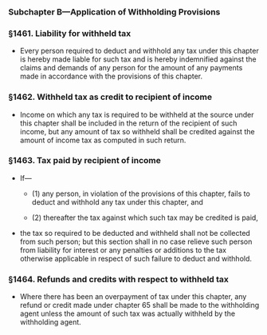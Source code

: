 ### **Subchapter B—Application of Withholding Provisions**

### §1461. Liability for withheld tax
* Every person required to deduct and withhold any tax under this chapter is hereby made liable for such tax and is hereby indemnified against the claims and demands of any person for the amount of any payments made in accordance with the provisions of this chapter.

### §1462. Withheld tax as credit to recipient of income
* Income on which any tax is required to be withheld at the source under this chapter shall be included in the return of the recipient of such income, but any amount of tax so withheld shall be credited against the amount of income tax as computed in such return.

### §1463. Tax paid by recipient of income
* If—

  * (1) any person, in violation of the provisions of this chapter, fails to deduct and withhold any tax under this chapter, and

  * (2) thereafter the tax against which such tax may be credited is paid,


* the tax so required to be deducted and withheld shall not be collected from such person; but this section shall in no case relieve such person from liability for interest or any penalties or additions to the tax otherwise applicable in respect of such failure to deduct and withhold.

### §1464. Refunds and credits with respect to withheld tax
* Where there has been an overpayment of tax under this chapter, any refund or credit made under chapter 65 shall be made to the withholding agent unless the amount of such tax was actually withheld by the withholding agent.